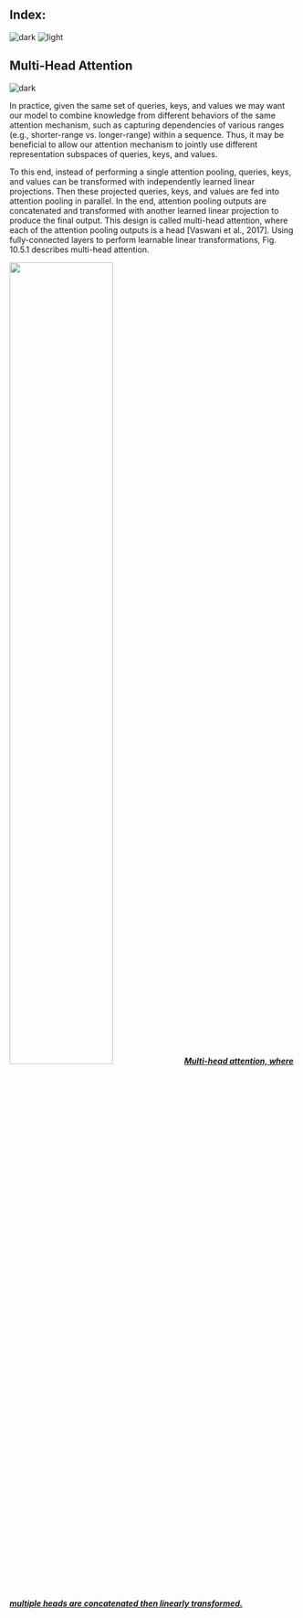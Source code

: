 ## Index:
![dark](https://user-images.githubusercontent.com/12748752/141935752-90492d2e-7904-4f9f-a5a1-c4e59ddc3a33.png)
![light](https://user-images.githubusercontent.com/12748752/141935760-406edb8f-cb9b-4e30-9b69-9153b52c28b4.png)

## Multi-Head Attention
![dark](https://user-images.githubusercontent.com/12748752/141935752-90492d2e-7904-4f9f-a5a1-c4e59ddc3a33.png)

In practice, given the same set of queries, keys, and values we may want our model to combine knowledge from different behaviors of the same attention mechanism, such as capturing dependencies of various ranges (e.g., shorter-range vs. longer-range) within a sequence. Thus, it may be beneficial to allow our attention mechanism to jointly use different representation subspaces of queries, keys, and values.

To this end, instead of performing a single attention pooling, queries, keys, and values can be transformed with  independently learned linear projections. Then these  projected queries, keys, and values are fed into attention pooling in parallel. In the end,  attention pooling outputs are concatenated and transformed with another learned linear projection to produce the final output. This design is called multi-head attention, where each of the  attention pooling outputs is a head [Vaswani et al., 2017]. Using fully-connected layers to perform learnable linear transformations, Fig. 10.5.1 describes multi-head attention.

<img src="https://user-images.githubusercontent.com/12748752/170055315-b69b2b13-f3a5-44c6-8a6a-6a4655359f80.png" width=60%/>
<ins><i><b>Multi-head attention, where multiple heads are concatenated then linearly transformed.</b></i></ins>
